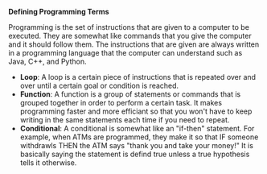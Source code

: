 <b>Defining Programming Terms</b>

Programming is the set of instructions that are given to a computer to be executed. They are somewhat like commands that you give the computer and it should follow them. The instructions that are given are always written in a programming language that the computer can understand such as Java, C++, and Python.

- <b>Loop</b>: A loop is a certain piece of instructions that is repeated over and over until a certain goal or condition is reached.
- <b>Function</b>: A function is a group of statements or commands that is grouped together in order to perform a certain task. It makes programming faster and more efficiant so that you won't have to keep writing in the same statements each time if you need to repeat.
- <b>Conditional</b>: A conditional is somewhat like an "if-then" statement. For example, when ATMs are programmed, they make it so that IF someone withdrawls THEN the ATM says "thank you and take your money!" It is basically saying the statement is defind true unless a true hypothesis tells it otherwise.
